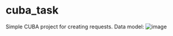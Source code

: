 # cuba_task
Simple CUBA project for creating requests. 
Data model:
![image](https://user-images.githubusercontent.com/78685120/169702110-e54a02b0-3679-4d04-b773-8e9d1820649e.png)
